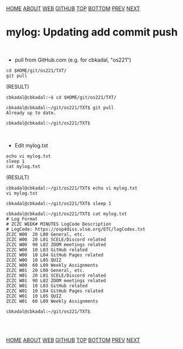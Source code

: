 ---
---
[HOME](index.md)
[ABOUT](README.md)
[WEB](https://osp4diss.vlsm.org/)
[GITHUB](https://github.com/os2xx/osp4diss)
[TOP](#)
[BOTTOM](#endofpage)
[PREV](osp-113.md)
[NEXT](osp-119.md)

# mylog: Updating add commit push
<br>

* pull from GitHub.com (e.g. for cbkadal, "os221")

```
cd $HOME/git/os221/TXT/
git pull

```

(RESULT)
```
cbkadal@cbkadal:~$ cd $HOME/git/os221/TXT/

cbkadal@cbkadal:~/git/os221/TXT$ git pull
Already up to date.

cbkadal@cbkadal:~/git/os221/TXT$ 

```

<br>

* Edit mylog.txt

```
echo vi mylog.txt
sleep 1
cat mylog.txt

```

(RESULT)
```
cbkadal@cbkadal:~/git/os221/TXT$ echo vi mylog.txt
vi mylog.txt

cbkadal@cbkadal:~/git/os221/TXT$ sleep 1

cbkadal@cbkadal:~/git/os221/TXT$ cat mylog.txt
# Log Format
# ZCZC WEEK# MINUTES LogCode Description
# LogCode: https://osp4diss.vlsm.org/ETC/logCodes.txt
ZCZC W00  20 L00 General, etc.
ZCZC W00  20 L01 SCELE/Discord related
ZCZC W00  90 L02 ZOOM meetings related
ZCZC W00  10 L03 GitHub related
ZCZC W00  10 L04 GitHub Pages related
ZCZC W00  10 L05 QUIZ
ZCZC W00  60 L09 Weekly Assignments
ZCZC W01  20 L00 General, etc.
ZCZC W01  20 L01 SCELE/Discord related
ZCZC W01  90 L02 ZOOM meetings related
ZCZC W01  10 L03 GitHub related
ZCZC W01  10 L04 GitHub Pages related
ZCZC W01  10 L05 QUIZ
ZCZC W01  60 L09 Weekly Assignments

cbkadal@cbkadal:~/git/os221/TXT$ 

```

<br id="endofpage"><br>

[HOME](index.md)
[ABOUT](README.md)
[WEB](https://osp4diss.vlsm.org/)
[GITHUB](https://github.com/os2xx/osp4diss)
[TOP](#)
[BOTTOM](#endofpage)
[PREV](osp-113.md)
[NEXT](osp-119.md)
<br>

